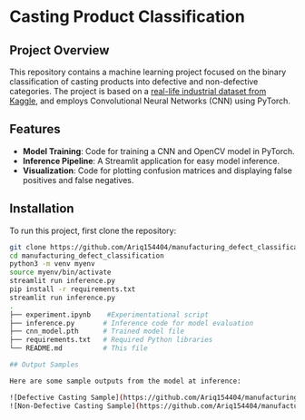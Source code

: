 # Casting Product Classification

## Project Overview
This repository contains a machine learning project focused on the binary classification of casting products into defective and non-defective categories. The project is based on a [real-life industrial dataset from Kaggle](https://www.kaggle.com/datasets/ravirajsinh45/real-life-industrial-dataset-of-casting-product/data), and employs Convolutional Neural Networks (CNN) using PyTorch.

## Features
- **Model Training**: Code for training a CNN and OpenCV model in PyTorch.
- **Inference Pipeline**: A Streamlit application for easy model inference.
- **Visualization**: Code for plotting confusion matrices and displaying false positives and false negatives.

## Installation
To run this project, first clone the repository:
```bash
git clone https://github.com/Ariq154404/manufacturing_defect_classification
cd manufacturing_defect_classification
python3 -m venv myenv
source myenv/bin/activate
streamlit run inference.py
pip install -r requirements.txt
streamlit run inference.py
.
├── experiment.ipynb    #Experimentational script
├── inference.py       # Inference code for model evaluation
├── cnn_model.pth      # Trained model file
├── requirements.txt   # Required Python libraries
└── README.md          # This file 

## Output Samples

Here are some sample outputs from the model at inference:

![Defective Casting Sample](https://github.com/Ariq154404/manufacturing_defect_classification/out2.png)
![Non-Defective Casting Sample](https://github.com/Ariq154404/manufacturing_defect_classification/out1.png)
